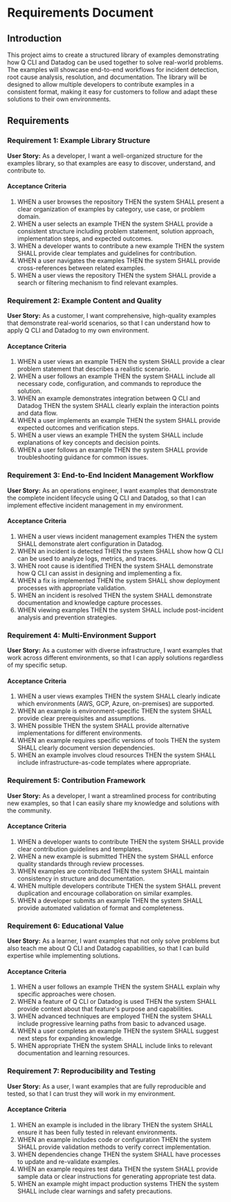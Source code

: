 # Requirements Document

## Introduction

This project aims to create a structured library of examples demonstrating how Q CLI and Datadog can be used together to solve real-world problems. The examples will showcase end-to-end workflows for incident detection, root cause analysis, resolution, and documentation. The library will be designed to allow multiple developers to contribute examples in a consistent format, making it easy for customers to follow and adapt these solutions to their own environments.

## Requirements

### Requirement 1: Example Library Structure

**User Story:** As a developer, I want a well-organized structure for the examples library, so that examples are easy to discover, understand, and contribute to.

#### Acceptance Criteria

1. WHEN a user browses the repository THEN the system SHALL present a clear organization of examples by category, use case, or problem domain.
2. WHEN a user selects an example THEN the system SHALL provide a consistent structure including problem statement, solution approach, implementation steps, and expected outcomes.
3. WHEN a developer wants to contribute a new example THEN the system SHALL provide clear templates and guidelines for contribution.
4. WHEN a user navigates the examples THEN the system SHALL provide cross-references between related examples.
5. WHEN a user views the repository THEN the system SHALL provide a search or filtering mechanism to find relevant examples.

### Requirement 2: Example Content and Quality

**User Story:** As a customer, I want comprehensive, high-quality examples that demonstrate real-world scenarios, so that I can understand how to apply Q CLI and Datadog to my own environment.

#### Acceptance Criteria

1. WHEN a user views an example THEN the system SHALL provide a clear problem statement that describes a realistic scenario.
2. WHEN a user follows an example THEN the system SHALL include all necessary code, configuration, and commands to reproduce the solution.
3. WHEN an example demonstrates integration between Q CLI and Datadog THEN the system SHALL clearly explain the interaction points and data flow.
4. WHEN a user implements an example THEN the system SHALL provide expected outcomes and verification steps.
5. WHEN a user views an example THEN the system SHALL include explanations of key concepts and decision points.
6. WHEN a user follows an example THEN the system SHALL provide troubleshooting guidance for common issues.

### Requirement 3: End-to-End Incident Management Workflow

**User Story:** As an operations engineer, I want examples that demonstrate the complete incident lifecycle using Q CLI and Datadog, so that I can implement effective incident management in my environment.

#### Acceptance Criteria

1. WHEN a user views incident management examples THEN the system SHALL demonstrate alert configuration in Datadog.
2. WHEN an incident is detected THEN the system SHALL show how Q CLI can be used to analyze logs, metrics, and traces.
3. WHEN root cause is identified THEN the system SHALL demonstrate how Q CLI can assist in designing and implementing a fix.
4. WHEN a fix is implemented THEN the system SHALL show deployment processes with appropriate validation.
5. WHEN an incident is resolved THEN the system SHALL demonstrate documentation and knowledge capture processes.
6. WHEN viewing examples THEN the system SHALL include post-incident analysis and prevention strategies.

### Requirement 4: Multi-Environment Support

**User Story:** As a customer with diverse infrastructure, I want examples that work across different environments, so that I can apply solutions regardless of my specific setup.

#### Acceptance Criteria

1. WHEN a user views examples THEN the system SHALL clearly indicate which environments (AWS, GCP, Azure, on-premises) are supported.
2. WHEN an example is environment-specific THEN the system SHALL provide clear prerequisites and assumptions.
3. WHEN possible THEN the system SHALL provide alternative implementations for different environments.
4. WHEN an example requires specific versions of tools THEN the system SHALL clearly document version dependencies.
5. WHEN an example involves cloud resources THEN the system SHALL include infrastructure-as-code templates where appropriate.

### Requirement 5: Contribution Framework

**User Story:** As a developer, I want a streamlined process for contributing new examples, so that I can easily share my knowledge and solutions with the community.

#### Acceptance Criteria

1. WHEN a developer wants to contribute THEN the system SHALL provide clear contribution guidelines and templates.
2. WHEN a new example is submitted THEN the system SHALL enforce quality standards through review processes.
3. WHEN examples are contributed THEN the system SHALL maintain consistency in structure and documentation.
4. WHEN multiple developers contribute THEN the system SHALL prevent duplication and encourage collaboration on similar examples.
5. WHEN a developer submits an example THEN the system SHALL provide automated validation of format and completeness.

### Requirement 6: Educational Value

**User Story:** As a learner, I want examples that not only solve problems but also teach me about Q CLI and Datadog capabilities, so that I can build expertise while implementing solutions.

#### Acceptance Criteria

1. WHEN a user follows an example THEN the system SHALL explain why specific approaches were chosen.
2. WHEN a feature of Q CLI or Datadog is used THEN the system SHALL provide context about that feature's purpose and capabilities.
3. WHEN advanced techniques are employed THEN the system SHALL include progressive learning paths from basic to advanced usage.
4. WHEN a user completes an example THEN the system SHALL suggest next steps for expanding knowledge.
5. WHEN appropriate THEN the system SHALL include links to relevant documentation and learning resources.

### Requirement 7: Reproducibility and Testing

**User Story:** As a user, I want examples that are fully reproducible and tested, so that I can trust they will work in my environment.

#### Acceptance Criteria

1. WHEN an example is included in the library THEN the system SHALL ensure it has been fully tested in relevant environments.
2. WHEN an example includes code or configuration THEN the system SHALL provide validation methods to verify correct implementation.
3. WHEN dependencies change THEN the system SHALL have processes to update and re-validate examples.
4. WHEN an example requires test data THEN the system SHALL provide sample data or clear instructions for generating appropriate test data.
5. WHEN an example might impact production systems THEN the system SHALL include clear warnings and safety precautions.